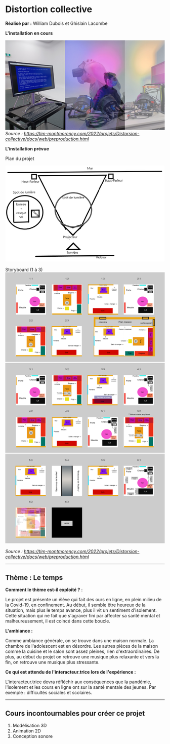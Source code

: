# Distortion collective

**Réalisé par :** William Dubois et Ghislain Lacombe

**L'installation en cours** 

![journal collectif](medias/photographies/journal_collectif.png)
*Source : https://tim-montmorency.com/2022/projets/Distorsion-collective/docs/web/preproduction.html*


**L'installation prévue** 

Plan du projet

![photo plan](medias/photographies/plan_version_2.png)

Storyboard (1 à 3)
![storyboard partie 1](medias/photographies/storyboard_1.png)
![storyboard partie 2](medias/photographies/storyboard_2.png)
![storyboard partie 3](medias/photographies/storyboard_3.png)

*Source : https://tim-montmorency.com/2022/projets/Distorsion-collective/docs/web/preproduction.html*

---

## Thème : Le temps

**Comment le thème est-il exploité ?** :

Le projet est présente un élève qui fait des ours en ligne, en plein milieu de la Covid-19, en confinement. Au début, il semble être heureux de la situation, mais plus le temps avance, plus il vit un sentiment d'isolement. Cette situation qui ne fait que s'agraver fini par affecter sa santé mental et malheureusement, il est coincé dans cette boucle.  

**L'ambiance :**

Comme ambiance  générale, on se trouve dans une maison normale. La chambre de l'adolescent est en désordre. Les autres pièces de la maison comme la cuisine et le salon sont assez pleines, rien d'extraordinaires. De plus, au début du projet on retrouve une musique plus relaxante et vers la fin, on retrouve une musique plus stressante.  

**Ce qui est attendu de l'interacteur.trice lors de l'expérience :**

L'interacteur.trice devra réfléchir aux conséquences que la pandémie, l'isolement et les cours en ligne ont sur la santé mentale des jeunes. Par exemple : difficultés sociales et scolaires.

---

## Cours incontournables pour créer ce projet

1. Modélisation 3D
2. Animation 2D
3. Conception sonore


